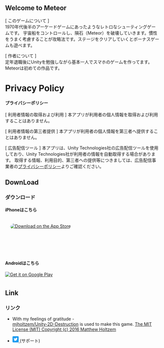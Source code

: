 ## Welcome to Meteor
[ このゲームについて ]  
1970年代後半のアーケードゲームにあったようなレトロなシューティングゲームです。
宇宙船をコントロールし、隕石（Meteor）を破壊していきます。慣性をうまく考慮することが攻略法です。ステージをクリアしていくとボーナスゲームも遊べます。

[ 作者について ]  
定年退職後にUnityを勉強しながら基本一人でスマホのゲームを作ってます。Meteorは初めての作品です。 

# Privacy Policy
#### プライバシーポリシー

[ 利用者情報の取得および利用 ]
本アプリが利用者の個人情報を取得および利用することはありません。 

[ 利用者情報の第三者提供 ] 
本アプリが利用者の個人情報を第三者へ提供することはありません。 

[ 広告配信ツール ] 
本アプリは、Unity Technologies社の広告配信ツールを使用しており、Unity Technologies社が利用者の情報を自動取得する場合があります。 取得する情報、利用目的、第三者への提供等につきましては、広告配信事業者の<a href= "https://unity3d.com/legal/privacy-policy" >プライバシーポリシー</a>よりご確認ください。 
## DownLoad
### ダウンロード
#### iPhoneはこちら
<a href="https://apps.apple.com/jp/app/meteor/id1561901864?itsct=apps_box_badge&amp;itscg=30200" style="display: inline-block; overflow: hidden; border-top-left-radius: 13px; border-top-right-radius: 13px; border-bottom-right-radius: 13px; border-bottom-left-radius: 13px; width: 235px; height: 80px; margin:16px; background-size:contain;"><img src="https://tools.applemediaservices.com/api/badges/download-on-the-app-store/black/en-us?size=250x83&amp;releaseDate=1626825600&h=6958afb9bdf247e7f172d176cbffef3b" alt="Download on the App Store" style="border-top-left-radius: 13px; border-top-right-radius: 13px; border-bottom-right-radius: 13px; border-bottom-left-radius: 13px; width: 235px; height: 80px; margin:0px; background-size:contain;"></a> 

#### Androidはこちら
<a href='https://play.google.com/store/apps/details?id=com.Daikuya.Meteor&pcampaignid=pcampaignidMKT-Other-global-all-co-prtnr-py-PartBadge-Mar2515-1'><img alt='Get it on Google Play' src='https://play.google.com/intl/us-en/badges/static/images/badges/en_badge_web_generic.png' width='270px' height='115px'/></a>
#
## Link
### リンク

* With my feelings of gratitude -  
[mjholtzem/Unity-2D-Destruction](https://github.com/mjholtzem/Unity-2D-Destruction) is used to make this game.
[The MIT License (MIT)
Copyright (c) 2016 Matthew Holtzem](https://github.com/mjholtzem/Unity-2D-Destruction/blob/master/LICENSE)

* <a href="https://twitter.com/home"><img src="docs/images/Twitter social icons - rounded square - blue.png" alt="Twitter" width="20" height="20"> </a> (サポート)
